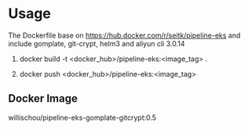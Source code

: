 # Usage

The Dockerfile base on https://hub.docker.com/r/seitk/pipeline-eks and include gomplate, git-crypt, helm3 and aliyun cli 3.0.14

1. docker build -t <docker_hub>/pipeline-eks:<image_tag> .

2. docker push <docker_hub>/pipeline-eks:<image_tag>

## Docker Image

willischou/pipeline-eks-gomplate-gitcrypt:0.5
